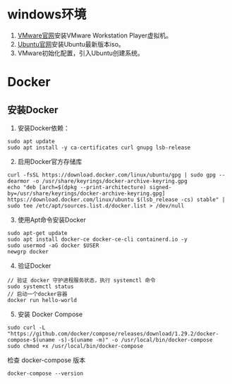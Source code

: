 # windows环境
1. [VMware官网](https://www.vmware.com/products/workstation-player.html)安装VMware Workstation Player虚拟机。
2. [Ubuntu官网](https://cn.ubuntu.com/download/desktop)安装Ubuntu最新版本iso。
3. VMware初始化配置，引入Ubuntu创建系统。

# Docker
## 安装Docker
1. 安装Docker依赖：
```
sudo apt update
sudo apt install -y ca-certificates curl gnupg lsb-release
```
2. 启用Docker官方存储库
```
curl -fsSL https://download.docker.com/linux/ubuntu/gpg | sudo gpg --dearmor -o /usr/share/keyrings/docker-archive-keyring.gpg
echo "deb [arch=$(dpkg --print-architecture) signed-by=/usr/share/keyrings/docker-archive-keyring.gpg] https://download.docker.com/linux/ubuntu $(lsb_release -cs) stable" | sudo tee /etc/apt/sources.list.d/docker.list > /dev/null
```
3. 使用Apt命令安装Docker
```
sudo apt-get update
sudo apt install docker-ce docker-ce-cli containerd.io -y
sudo usermod -aG docker $USER
newgrp docker
```
4. 验证Docker
```
// 验证 docker 守护进程服务状态，执行 systemctl 命令
sudo systemctl status 
// 启动一个docker容器
docker run hello-world
```
5. 安装 Docker Compose
```
sudo curl -L "https://github.com/docker/compose/releases/download/1.29.2/docker-compose-$(uname -s)-$(uname -m)" -o /usr/local/bin/docker-compose
sudo chmod +x /usr/local/bin/docker-compose
```
检查 docker-compose 版本
```
docker-compose --version
```